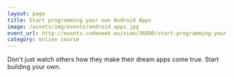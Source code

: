 ```yaml
---
layout: page
title: Start programming your own Android Apps 
image: /assets/img/events/android_apps.jpg
event_url: http://events.codeweek.eu/view/36890/start-programming-your-own-android-apps-live-online-course/
category: online course
---
```

Don't just watch others how they make their dream apps come true. Start building your own.